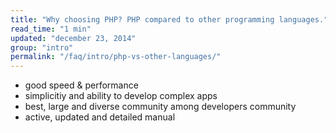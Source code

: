 ```yaml
---
title: "Why choosing PHP? PHP compared to other programming languages."
read_time: "1 min"
updated: "december 23, 2014"
group: "intro"
permalink: "/faq/intro/php-vs-other-languages/"
---
```


* good speed & performance
* simplicitiy and ability to develop complex apps
* best, large and diverse community among developers community
* active, updated and detailed manual